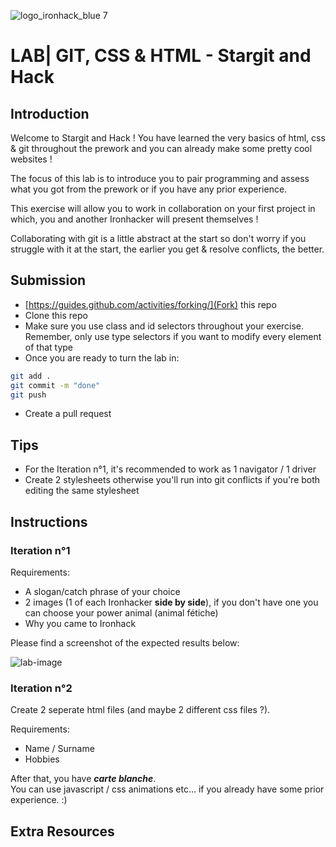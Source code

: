 ![logo_ironhack_blue 7](https://user-images.githubusercontent.com/23629340/40541063-a07a0a8a-601a-11e8-91b5-2f13e4e6b441.png)

# LAB| GIT, CSS & HTML - Stargit and Hack

## Introduction

Welcome to Stargit and Hack !
You have learned the very basics of html, css & git throughout the prework and you can already make some pretty cool websites !

The focus of this lab is to introduce you to pair programming and assess what you got from the prework or if you have any prior experience.

This exercise will allow you to work in collaboration on your first project in which, you and another Ironhacker will present themselves !

Collaborating with git is a little abstract at the start so don't worry if you struggle with it at the start, the earlier you get & resolve conflicts, the better.

## Submission

- [https://guides.github.com/activities/forking/](Fork) this repo
- Clone this repo
- Make sure you use class and id selectors throughout your exercise. Remember, only use type selectors if you want to modify every element of that type
- Once you are ready to turn the lab in:

```bash
git add .
git commit -m "done"
git push
```

- Create a pull request

## Tips

- For the Iteration n°1, it's recommended to work as 1 navigator / 1 driver
- Create 2 stylesheets otherwise you'll run into git conflicts if you're both editing the same stylesheet

## Instructions

### Iteration n°1

Requirements:

- A slogan/catch phrase of your choice
- 2 images (1 of each Ironhacker **side by side**), if you don't have one you can choose your power animal (animal fétiche)
- Why you came to Ironhack

Please find a screenshot of the expected results below:

![lab-image](https://user-images.githubusercontent.com/49310883/106426814-8c680080-6466-11eb-9b9c-ecd124fe3a91.png)

### Iteration n°2

Create 2 seperate html files (and maybe 2 different css files ?).

Requirements:

- Name / Surname
- Hobbies

After that, you have **_carte blanche_**.  
You can use javascript / css animations etc... if you already have some prior experience. :)

## Extra Resources
